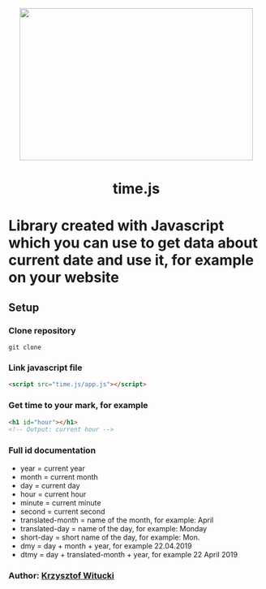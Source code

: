 <p align="center">
  <img width="460" height="300" src="http://www.fillmurray.com/460/300">
</p>

<h1 style="text-align: center">time.js<h1>

Library created with Javascript which you can use to get data about current date and use it, for example on your website

## Setup

### Clone repository
```
git clone 
```

### Link javascript file
```html
<script src="time.js/app.js"></script>
```

### Get time to your mark, for example
```html
<h1 id="hour"></h1>
<!-- Output: current hour -->
```

### Full id documentation

- year = current year
- month = current month
- day = current day
- hour = current hour
- minute = current minute
- second = current second
- translated-month = name of the month, for example: April
- translated-day = name of the day, for example: Monday
- short-day = short name of the day, for example: Mon.
- dmy = day + month + year, for example 22.04.2019
- dtmy = day + translated-month + year, for example 22 April 2019


### Author: [Krzysztof Witucki](https://github.com/n3rsti)
